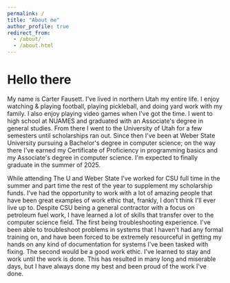 ```yaml
---
permalink: /
title: "About me"
author_profile: true
redirect_from: 
  - /about/
  - /about.html
---
```


Hello there
======

My name is Carter Fausett. I've lived in northern Utah my entire life. I enjoy watching & playing football, playing pickleball, and doing yard work with my family. I also enjoy playing video games when I've got the time.
I went to high school at NUAMES and graduated with an Associate's degree in general studies. From there I went to the University of Utah for a few semesters until scholarships ran out. Since then I've been at Weber State University pursuing a Bachelor's degree in computer science; on the way there I've earned my Certificate of Proficiency in programming basics and my Associate's degree in computer science. I'm expected to finally graduate in the summer of 2025.

While attending The U and Weber State I've worked for CSU full time in the summer and part time the rest of the year to supplement my scholarship funds. I've had the opportunity to work with a lot of amazing people that have been great examples of work ethic that, frankly, I don't think I'll ever live up to. Despite CSU being a general contractor with a focus on petroleum fuel work, I have learned a lot of skills that transfer over to the computer science field. The first being troubleshooting experience. I've been able to troubleshoot problems in systems that I haven't had any formal training on, and have been forced to be extremely resourceful in getting my hands on any kind of documentation for systems I've been tasked with fixing. The second would be a good work ethic. I've learned to stay and work until the work is done. This has resulted in many long and miserable days, but I have always done my best and been proud of the work I've done.
